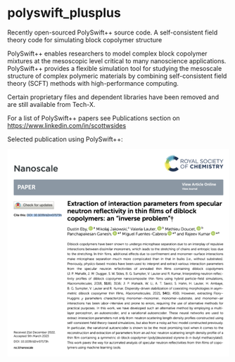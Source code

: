 # polyswift_plusplus
Recently open-sourced PolySwift++ source code. A self-consistent field theory code for simulating block copolymer structure

PolySwift++ enables researchers to model complex block copolymer mixtures at the
mesoscopic level critical to many nanoscience applications. PolySwift++ provides a flexible
simulation tool for studying the mesoscale structure of complex polymeric materials
by combining self-consistent field theory (SCFT) methods with high-performance
computing.

Certain proprietary files and dependent libraries have been removed
and are still available from Tech-X.

For a list of PolySwift++ papers see Publications section on https://www.linkedin.com/in/scottwsides

Selected publication using PolySwift++:

<img src="./ornl_pub.png" width="800">
